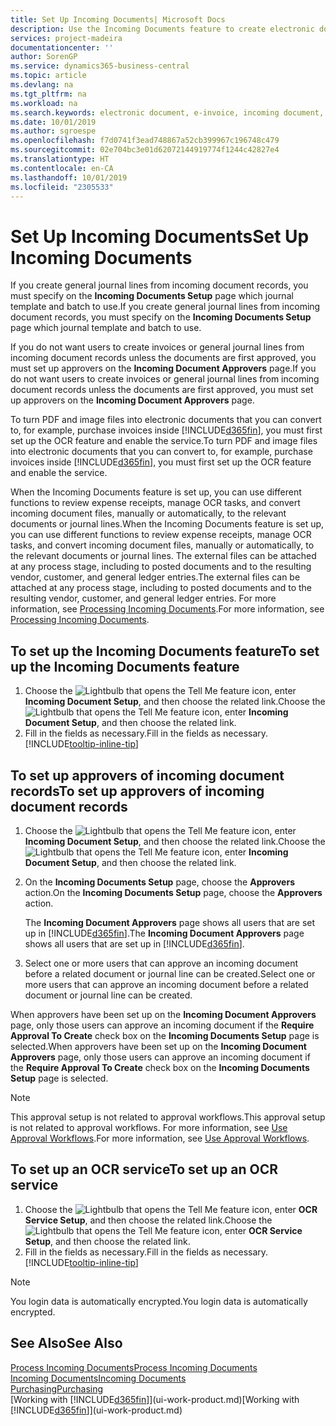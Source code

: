 ```yaml
---
title: Set Up Incoming Documents| Microsoft Docs
description: Use the Incoming Documents feature to create electronic documents, manage OCR tasks, import invoices, and convert image files.
services: project-madeira
documentationcenter: ''
author: SorenGP
ms.service: dynamics365-business-central
ms.topic: article
ms.devlang: na
ms.tgt_pltfrm: na
ms.workload: na
ms.search.keywords: electronic document, e-invoice, incoming document, OCR, ecommerce, document exchange, import invoice
ms.date: 10/01/2019
ms.author: sgroespe
ms.openlocfilehash: f7d0741f3ead748867a52cb399967c196748c479
ms.sourcegitcommit: 02e704bc3e01d62072144919774f1244c42827e4
ms.translationtype: HT
ms.contentlocale: en-CA
ms.lasthandoff: 10/01/2019
ms.locfileid: "2305533"
---
```

# <a name="set-up-incoming-documents"></a><span data-ttu-id="0fca4-103">Set Up Incoming Documents</span><span class="sxs-lookup"><span data-stu-id="0fca4-103">Set Up Incoming Documents</span></span>
<span data-ttu-id="0fca4-104">If you create general journal lines from incoming document records, you must specify on the **Incoming Documents Setup** page which journal template and batch to use.</span><span class="sxs-lookup"><span data-stu-id="0fca4-104">If you create general journal lines from incoming document records, you must specify on the **Incoming Documents Setup** page which journal template and batch to use.</span></span>

<span data-ttu-id="0fca4-105">If you do not want users to create invoices or general journal lines from incoming document records unless the documents are first approved, you must set up approvers on the **Incoming Document Approvers** page.</span><span class="sxs-lookup"><span data-stu-id="0fca4-105">If you do not want users to create invoices or general journal lines from incoming document records unless the documents are first approved, you must set up approvers on the **Incoming Document Approvers** page.</span></span>

<span data-ttu-id="0fca4-106">To turn PDF and image files into electronic documents that you can convert to, for example, purchase invoices inside [!INCLUDE[d365fin](includes/d365fin_md.md)], you must first set up the OCR feature and enable the service.</span><span class="sxs-lookup"><span data-stu-id="0fca4-106">To turn PDF and image files into electronic documents that you can convert to, for example, purchase invoices inside [!INCLUDE[d365fin](includes/d365fin_md.md)], you must first set up the OCR feature and enable the service.</span></span>

<span data-ttu-id="0fca4-107">When the Incoming Documents feature is set up, you can use different functions to review expense receipts, manage OCR tasks, and convert incoming document files, manually or automatically, to the relevant documents or journal lines.</span><span class="sxs-lookup"><span data-stu-id="0fca4-107">When the Incoming Documents feature is set up, you can use different functions to review expense receipts, manage OCR tasks, and convert incoming document files, manually or automatically, to the relevant documents or journal lines.</span></span> <span data-ttu-id="0fca4-108">The external files can be attached at any process stage, including to posted documents and to the resulting vendor, customer, and general ledger entries.</span><span class="sxs-lookup"><span data-stu-id="0fca4-108">The external files can be attached at any process stage, including to posted documents and to the resulting vendor, customer, and general ledger entries.</span></span> <span data-ttu-id="0fca4-109">For more information, see [Processing Incoming Documents](across-process-income-documents.md).</span><span class="sxs-lookup"><span data-stu-id="0fca4-109">For more information, see [Processing Incoming Documents](across-process-income-documents.md).</span></span>

## <a name="to-set-up-the-incoming-documents-feature"></a><span data-ttu-id="0fca4-110">To set up the Incoming Documents feature</span><span class="sxs-lookup"><span data-stu-id="0fca4-110">To set up the Incoming Documents feature</span></span>
1. <span data-ttu-id="0fca4-111">Choose the ![Lightbulb that opens the Tell Me feature](media/ui-search/search_small.png "Tell me what you want to do") icon, enter **Incoming Document Setup**, and then choose the related link.</span><span class="sxs-lookup"><span data-stu-id="0fca4-111">Choose the ![Lightbulb that opens the Tell Me feature](media/ui-search/search_small.png "Tell me what you want to do") icon, enter **Incoming Document Setup**, and then choose the related link.</span></span>
2. <span data-ttu-id="0fca4-112">Fill in the fields as necessary.</span><span class="sxs-lookup"><span data-stu-id="0fca4-112">Fill in the fields as necessary.</span></span> [!INCLUDE[tooltip-inline-tip](includes/tooltip-inline-tip_md.md)]

## <a name="to-set-up-approvers-of-incoming-document-records"></a><span data-ttu-id="0fca4-113">To set up approvers of incoming document records</span><span class="sxs-lookup"><span data-stu-id="0fca4-113">To set up approvers of incoming document records</span></span>
1. <span data-ttu-id="0fca4-114">Choose the ![Lightbulb that opens the Tell Me feature](media/ui-search/search_small.png "Tell me what you want to do") icon, enter **Incoming Document Setup**, and then choose the related link.</span><span class="sxs-lookup"><span data-stu-id="0fca4-114">Choose the ![Lightbulb that opens the Tell Me feature](media/ui-search/search_small.png "Tell me what you want to do") icon, enter **Incoming Document Setup**, and then choose the related link.</span></span>  
2. <span data-ttu-id="0fca4-115">On the **Incoming Documents Setup** page, choose the **Approvers** action.</span><span class="sxs-lookup"><span data-stu-id="0fca4-115">On the **Incoming Documents Setup** page, choose the **Approvers** action.</span></span>

    <span data-ttu-id="0fca4-116">The **Incoming Document Approvers** page shows all users that are set up in [!INCLUDE[d365fin](includes/d365fin_md.md)].</span><span class="sxs-lookup"><span data-stu-id="0fca4-116">The **Incoming Document Approvers** page shows all users that are set up in [!INCLUDE[d365fin](includes/d365fin_md.md)].</span></span>  
3. <span data-ttu-id="0fca4-117">Select one or more users that can approve an incoming document before a related document or journal line can be created.</span><span class="sxs-lookup"><span data-stu-id="0fca4-117">Select one or more users that can approve an incoming document before a related document or journal line can be created.</span></span>

<span data-ttu-id="0fca4-118">When approvers have been set up on the **Incoming Document Approvers** page, only those users can approve an incoming document if the **Require Approval To Create** check box on the **Incoming Documents Setup** page is selected.</span><span class="sxs-lookup"><span data-stu-id="0fca4-118">When approvers have been set up on the **Incoming Document Approvers** page, only those users can approve an incoming document if the **Require Approval To Create** check box on the **Incoming Documents Setup** page is selected.</span></span>

> [!NOTE]  
>   <span data-ttu-id="0fca4-119">This approval setup is not related to approval workflows.</span><span class="sxs-lookup"><span data-stu-id="0fca4-119">This approval setup is not related to approval workflows.</span></span> <span data-ttu-id="0fca4-120">For more information, see [Use Approval Workflows](across-how-use-approval-workflows.md).</span><span class="sxs-lookup"><span data-stu-id="0fca4-120">For more information, see [Use Approval Workflows](across-how-use-approval-workflows.md).</span></span>

## <a name="to-set-up-an-ocr-service"></a><span data-ttu-id="0fca4-121">To set up an OCR service</span><span class="sxs-lookup"><span data-stu-id="0fca4-121">To set up an OCR service</span></span>
1. <span data-ttu-id="0fca4-122">Choose the ![Lightbulb that opens the Tell Me feature](media/ui-search/search_small.png "Tell me what you want to do") icon, enter **OCR Service Setup**, and then choose the related link.</span><span class="sxs-lookup"><span data-stu-id="0fca4-122">Choose the ![Lightbulb that opens the Tell Me feature](media/ui-search/search_small.png "Tell me what you want to do") icon, enter **OCR Service Setup**, and then choose the related link.</span></span>
2. <span data-ttu-id="0fca4-123">Fill in the fields as necessary.</span><span class="sxs-lookup"><span data-stu-id="0fca4-123">Fill in the fields as necessary.</span></span> [!INCLUDE[tooltip-inline-tip](includes/tooltip-inline-tip_md.md)]

> [!NOTE]  
> <span data-ttu-id="0fca4-124">You login data is automatically encrypted.</span><span class="sxs-lookup"><span data-stu-id="0fca4-124">You login data is automatically encrypted.</span></span>

## <a name="see-also"></a><span data-ttu-id="0fca4-125">See Also</span><span class="sxs-lookup"><span data-stu-id="0fca4-125">See Also</span></span>
[<span data-ttu-id="0fca4-126">Process Incoming Documents</span><span class="sxs-lookup"><span data-stu-id="0fca4-126">Process Incoming Documents</span></span>](across-process-income-documents.md)  
[<span data-ttu-id="0fca4-127">Incoming Documents</span><span class="sxs-lookup"><span data-stu-id="0fca4-127">Incoming Documents</span></span>](across-income-documents.md)  
[<span data-ttu-id="0fca4-128">Purchasing</span><span class="sxs-lookup"><span data-stu-id="0fca4-128">Purchasing</span></span>](purchasing-manage-purchasing.md)  
<span data-ttu-id="0fca4-129">[Working with [!INCLUDE[d365fin](includes/d365fin_md.md)]](ui-work-product.md)</span><span class="sxs-lookup"><span data-stu-id="0fca4-129">[Working with [!INCLUDE[d365fin](includes/d365fin_md.md)]](ui-work-product.md)</span></span>
